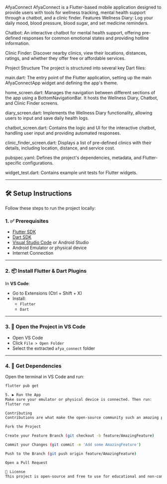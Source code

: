 AfyaConnect
AfyaConnect is a Flutter-based mobile application designed to provide users with tools for wellness tracking, mental health support through a chatbot, and a clinic finder.
Features
Wellness Diary: Log your daily mood, blood pressure, blood sugar, and set medicine reminders.

Chatbot: An interactive chatbot for mental health support, offering pre-defined responses for common emotional states and providing hotline information.

Clinic Finder: Discover nearby clinics, view their locations, distances, ratings, and whether they offer free or affordable services.

Project Structure
The project is structured into several key Dart files:

main.dart: The entry point of the Flutter application, setting up the main AfyaConnectApp widget and defining the app's theme.

home_screen.dart: Manages the navigation between different sections of the app using a BottomNavigationBar. It hosts the Wellness Diary, Chatbot, and Clinic Finder screens.

diary_screen.dart: Implements the Wellness Diary functionality, allowing users to input and save daily health logs.

chatbot_screen.dart: Contains the logic and UI for the interactive chatbot, handling user input and providing automated responses.

clinic_finder_screen.dart: Displays a list of pre-defined clinics with their details, including location, distance, and service cost.

pubspec.yaml: Defines the project's dependencies, metadata, and Flutter-specific configurations.

widget_test.dart: Contains example unit tests for Flutter widgets.



---

## 🛠️ Setup Instructions

Follow these steps to run the project locally:

### 1. ✅ Prerequisites

- [Flutter SDK](https://flutter.dev/docs/get-started/install)
- [Dart SDK](https://dart.dev/get-dart)
- [Visual Studio Code](https://code.visualstudio.com/) or Android Studio
- Android Emulator or physical device
- Internet Connection

---

### 2. 📦 Install Flutter & Dart Plugins

In **VS Code**:
- Go to Extensions (Ctrl + Shift + X)
- Install:
  - `Flutter`
  - `Dart`

---

### 3. 📂 Open the Project in VS Code

- Open VS Code
- Click `File > Open Folder`
- Select the extracted `afya_connect` folder

---

### 4. 🔄 Get Dependencies

Open the terminal in VS Code and run:

```bash
flutter pub get

5. ▶️ Run the App
Make sure your emulator or physical device is connected. Then run:
flutter run

Contributing
Contributions are what make the open-source community such an amazing place to learn, inspire, and create. Any contributions you make are greatly appreciated.

Fork the Project

Create your Feature Branch (git checkout -b feature/AmazingFeature)

Commit your Changes (git commit -m 'Add some AmazingFeature')

Push to the Branch (git push origin feature/AmazingFeature)

Open a Pull Request

📜 License
This project is open-source and free to use for educational and non-commercial purposes.




